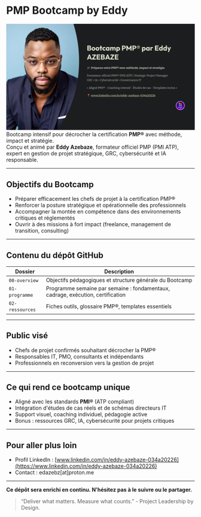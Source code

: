 # PMP Bootcamp by Eddy
![Bootcamp PMP par Eddy Azebaze](./Bootcamp-PMP-Eddy-AZEBAZE.png)
Bootcamp intensif pour décrocher la certification **PMP®** avec méthode, impact et stratégie.  
Conçu et animé par **Eddy Azebaze**, formateur officiel PMP (PMI ATP), expert en gestion de projet stratégique, GRC, cybersécurité et IA responsable.

---

## Objectifs du Bootcamp

- Préparer efficacement les chefs de projet à la certification PMP®  
- Renforcer la posture stratégique et opérationnelle des professionnels  
- Accompagner la montée en compétence dans des environnements critiques et réglementés  
- Ouvrir à des missions à fort impact (freelance, management de transition, consulting)

---

## Contenu du dépôt GitHub

| Dossier         | Description                                                       |
|----------------|-------------------------------------------------------------------|
| `00-overview`   | Objectifs pédagogiques et structure générale du Bootcamp          |
| `01-programme`  | Programme semaine par semaine : fondamentaux, cadrage, exécution, certification |
| `02-ressources` | Fiches outils, glossaire PMP®, templates essentiels               |

---

## Public visé

- Chefs de projet confirmés souhaitant décrocher la PMP®  
- Responsables IT, PMO, consultants et indépendants  
- Professionnels en reconversion vers la gestion de projet

---

## Ce qui rend ce bootcamp unique

- Aligné avec les standards **PMI®** (ATP compliant)  
- Intégration d'études de cas réels et de schémas directeurs IT  
- Support visuel, coaching individuel, pédagogie active  
- Bonus : ressources GRC, IA, cybersécurité pour projets critiques

---

## Pour aller plus loin

- Profil LinkedIn : [www.linkedin.com/in/eddy-azebaze-034a20226](https://www.linkedin.com/in/eddy-azebaze-034a20226)  
- Contact : edazebz[at]proton.me

---

**Ce dépôt sera enrichi en continu. N’hésitez pas à le suivre ou le partager.**

> “Deliver what matters. Measure what counts.” - Project Leadership by Design.
